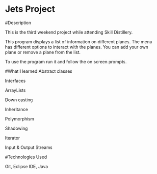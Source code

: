 # Jets Project

#Description

This is the third weekend project while attending Skill Distillery.

This program displays a list of information on different planes. The menu has different options to interact with the planes. You can add your own plane or remove a plane from the list.

To use the program run it and follow the on screen prompts.



#What I learned
Abstract classes

Interfaces

ArrayLists

Down casting

Inheritance

Polymorphism

Shadowing

Iterator

Input & Output Streams


#Technologies Used

Git, Eclipse IDE, Java